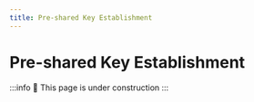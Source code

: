 ```yaml
---
title: Pre-shared Key Establishment
---
```


# Pre-shared Key Establishment

:::info
🚧 This page is under construction
:::
